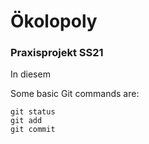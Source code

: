 # Ökolopoly
### Praxisprojekt SS21

In diesem

Some basic Git commands are:
```
git status
git add
git commit
```
